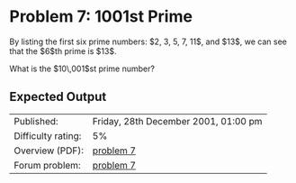 # Problem 7: 1001st Prime

<p>By listing the first six prime numbers: $2, 3, 5, 7, 11$, and $13$, we can see that the $6$th prime is $13$.</p>
<p>What is the $10\,001$st prime number?</p>

## Expected Output


|                    |                                                |
|--------------------|------------------------------------------------|
| Published:         | Friday, 28th December 2001, 01:00 pm           |
| Difficulty rating: | 5%                                             |
| Overview (PDF):    | [problem 7](./007_overview.pdf)                |
| Forum problem:     | [problem 7](https://projecteuler.net/thread=7) |
